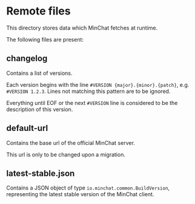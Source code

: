 # Remote files
This directory stores data which MinChat fetches at runtime.

The following files are present:

## changelog
Contains a list of versions.

Each version begins with the line `#VERSION {major}.{minor}.{patch}`,
e.g. `#VERSION 1.2.3`. Lines not matching this pattern are to be ignored.

Everything until EOF or the next `#VERSION` line is considered to be the description
of this version.

## default-url
Contains the base url of the official MinChat server.

This url is only to be changed upon a migration.

## latest-stable.json
Contains a JSON object of type `io.minchat.common.BuildVersion`,
representing the latest stable version of the MinChat client.
